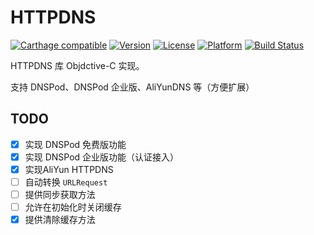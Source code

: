 # HTTPDNS

[![Carthage compatible](https://img.shields.io/badge/Carthage-compatible-4BC51D.svg?style=flat)](https://github.com/Carthage/Carthage)
[![Version](https://img.shields.io/cocoapods/v/HTTPDNS.svg?style=flat)](http://cocoapods.org/pods/HTTPDNS)
[![License](https://img.shields.io/cocoapods/l/HTTPDNS.svg?style=flat)](http://cocoapods.org/pods/HTTPDNS)
[![Platform](https://img.shields.io/cocoapods/p/HTTPDNS.svg?style=flat)](http://cocoapods.org/pods/HTTPDNS)
[![Build Status](https://travis-ci.org/yourtion/HTTPDNS.svg?branch=master)](https://travis-ci.org/yourtion/HTTPDNS)

HTTPDNS 库 Objdctive-C 实现。

支持 DNSPod、DNSPod 企业版、AliYunDNS 等（方便扩展）

## TODO

- [x] 实现 DNSPod 免费版功能
- [x] 实现 DNSPod 企业版功能（认证接入）
- [x] 实现AliYun HTTPDNS
- [ ] 自动转换 `URLRequest`
- [ ] 提供同步获取方法
- [ ] 允许在初始化时关闭缓存
- [x] 提供清除缓存方法
